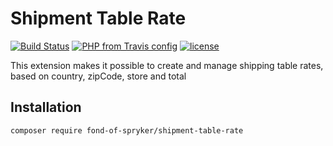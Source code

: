 # Shipment Table Rate
[![Build Status](https://travis-ci.org/fond-of/spryker-shipment-table-rate.svg?branch=master)](https://travis-ci.org/fond-of/spryker-shipment-table-rate)
[![PHP from Travis config](https://img.shields.io/travis/php-v/fond-of/spryker-shipment-table-rate.svg)](https://php.net/)
[![license](https://img.shields.io/github/license/fond-of/spryker-shipment-table-rate.svg)](https://packagist.org/packages/fond-of-spryker/shipment-table-rate)


This extension makes it possible to create and manage shipping table rates, based on country, zipCode, store and total

## Installation

```
composer require fond-of-spryker/shipment-table-rate
```
